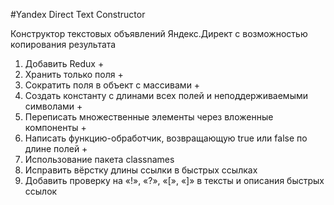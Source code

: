 #Yandex Direct Text Constructor

Конструктор текстовых объявлений Яндекс.Директ с возможностью копирования результата

1. Добавить Redux +
2. Хранить только поля +
3. Сократить поля в объект с массивами +
4. Создать константу с длинами всех полей и неподдерживаемыми символами +
5. Переписать множественные элементы через вложенные компоненты +
6. Написать функцию-обработчик, возвращающую true или false по длине полей +
7. Использование пакета classnames
8. Исправить вёрстку длины ссылки в быстрых ссылках
9. Добавить проверку на «!», «?», «[», «]» в тексты и описания быстрых ссылок